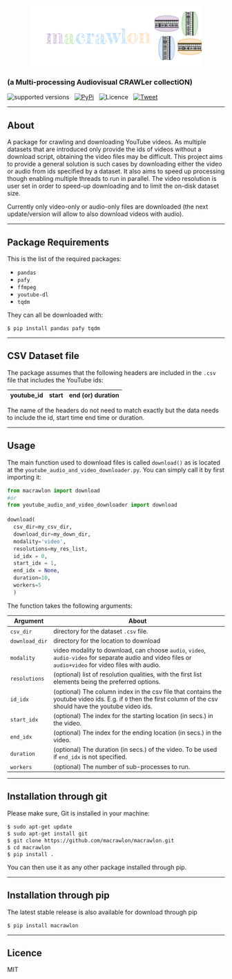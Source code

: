 <center>
  <img src="images/macralon_iconandtext.png" alt="text" width="400"/>
</center>

### (a Multi-processing Audiovisual CRAWLer collectiON)

![supported versions](https://img.shields.io/badge/python-3.x-brightgreen?style=for-the-badge&logo=python) &nbsp;  [![PyPi](https://img.shields.io/badge/pypi-yellow?style=for-the-badge&logo=pypi)](https://twitter.com/intent/tweet?text=macrawlon🍬&video&and&audio&crawler&url=https://github.com/alexandrosstergiou/macrawlon&hashtags=VideoAudioCrawler) &nbsp; ![Licence](https://img.shields.io/badge/licence-mit-gray?style=for-the-badge) &nbsp; [![Tweet](https://img.shields.io/badge/tweet-white?style=for-the-badge&logo=twitter)](https://twitter.com/intent/tweet?text=macrawlon🍬&video&and&audio&crawler&url=https://github.com/alexandrosstergiou/macrawlon&hashtags=VideoAudioCrawler)


----------------------
About
----------------------


A package for crawling and downloading YouTube videos. As multiple datasets that are introduced only provide the ids of videos without a download script, obtaining the video files may be difficult. This project aims to provide a general solution is such cases by downloading either the video or audio from ids specified by a dataset. It also aims to speed up processing though enabling multiple threads to run in parallel. The video resolution is user set in order to speed-up downloading and to limit the on-disk dataset size.

Currently only video-only or audio-only files are downloaded (the next update/version will allow to also download videos with audio).

----
Package Requirements
----
This is the list of the required packages:
- `pandas`
- `pafy`
- `ffmpeg`
- `youtube-dl`
- `tqdm`

They can all be downloaded with:
```
$ pip install pandas pafy tqdm
```

---
CSV Dataset file
---

The package assumes that the following headers are included in the `.csv` file that includes the YouTube ids:

| youtube_id | start | end (or) duration |
| ---------- | ------| ------------------|

The name of the headers do not need to match exactly but the data needs to include the id, start time end time or duration.


---
Usage
---

The main function used to download files is called `download()` as is located at the `youtube_audio_and_video_downloader.py`. You can simply call it by first importing it:
```python
from macrawlon import download
#or
from youtube_audio_and_video_downloader import download

download(
  csv_dir=my_csv_dir,
  download_dir=my_down_dir,
  modality='video',
  resolutions=my_res_list,
  id_idx = 0,
  start_idx = 1,
  end_idx = None,
  duration=10,
  workers=5
  )

```

The function takes the following arguments:

| Argument | About |
| ---- | ---- |
| `csv_dir` | directory for the dataset `.csv` file. |
| `download_dir` | directory for the location to download |
| `modality` | video modality to download, can choose `audio`, `video`, `audio-video` for separate audio and video files or `audio+video` for video files with audio. |
| `resolutions` | (optional) list of resolution qualities, with the first list elements being the preferred options. |
| `id_idx` | (optional) The column index in the csv file that contains the youtube video ids. E.g. if `0` then the first column of the csv should have the youtube video ids.|
| `start_idx` | (optional) The index for the starting location (in secs.) in the video.|
| `end_idx` | (optional) The index for the ending location (in secs.) in the video.|
| `duration` | (optional) The duration (in secs.) of the video. To be used if `end_idx` is not specified.|
| `workers` | (optional) The number of sub-processes to run.|


-------------------------
Installation through git
-------------------------

Please make sure, Git is installed in your machine:
```
$ sudo apt-get update
$ sudo apt-get install git
$ git clone https://github.com/macrawlon/macrawlon.git
$ cd macrawlon
$ pip install .
```

You can then use it as any other package installed through pip.

-------------------------
Installation through pip
-------------------------

The latest stable release is also available for download through pip
```
$ pip install macrawlon
```


-------------------------
Licence
-------------------------
MIT
